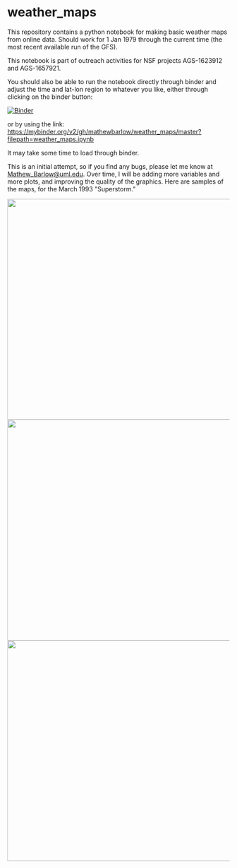 # weather_maps

This repository contains a python notebook for making basic weather maps from online data.  Should work for 1 Jan 1979 through the current time (the most recent available run of the GFS). 

This notebook is part of outreach activities for NSF projects AGS-1623912 and AGS-1657921.

You should also be able to run the notebook directly through binder and adjust the time and lat-lon region to whatever you like, either through clicking on the binder button:

[![Binder](https://mybinder.org/badge_logo.svg)](https://mybinder.org/v2/gh/mathewbarlow/weather_maps/master?filepath=weather_maps.ipynb)

or by using the link: https://mybinder.org/v2/gh/mathewbarlow/weather_maps/master?filepath=weather_maps.ipynb

It may take some time to load through binder.

This is an initial attempt, so if you find any bugs, please let me know at Mathew_Barlow@uml.edu.  Over time, I will be adding more variables and more plots, and improving the quality of the graphics.  Here are samples of the maps, for the March 1993 "Superstorm."

<img width="660" height="500" src="figures/hgt_vort.gif">
<img width="660" height="500" src="figures/hgt_vvel.gif">
<img width="660" height="500" src="figures/slp_pwat.gif">

